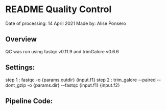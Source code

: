# README Quality Control

Date of processing: 14 April 2021
Made by: Alise Ponsero

## Overview
QC was run using fastqc v0.11.9 and trimGalore v0.6.6

## Settings:
step 1 : fastqc -o {params.outdir} {input.f1}
step 2 : trim_galore --paired --dont_gzip -o {params.dir} --fastqc {input.f1} {input.f2}

## Pipeline Code:



